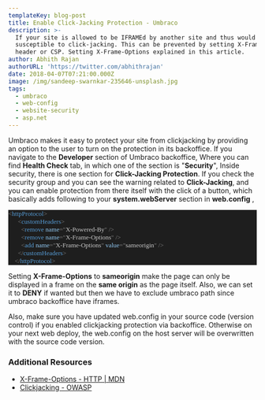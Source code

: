```yaml
---
templateKey: blog-post
title: Enable Click-Jacking Protection - Umbraco
description: >-
  If your site is allowed to be IFRAMEd by another site and thus would be
  susceptible to click-jacking. This can be prevented by setting X-Frame-Options
  header or CSP. Setting X-Frame-Options explained in this article.
author: Abhith Rajan
authorURL: 'https://twitter.com/abhithrajan'
date: 2018-04-07T07:21:00.000Z
image: /img/sandeep-swarnkar-235646-unsplash.jpg
tags:
  - umbraco
  - web-config
  - website-security
  - asp.net
---
```

Umbraco makes it easy to protect your site from clickjacking by providing an option to the user to turn on the protection in its backoffice. If you navigate to the **Developer** section of Umbraco backoffice, Where you can find **Health Check** tab, in which one of the section is "**Security**", Inside security, there is one section for **Click-Jacking Protection**. If you check the security group and you can see the warning related to **Click-Jacking**, and you can enable protection from there itself with the click of a button, which basically adds following to your **system.webServer** section in **web.config** ,
<pre style="font-family:Fantasque Sans Mono;font-size:13;color:gainsboro;background:#1e1e1e;"><span style="color:gray;">&lt;</span><span style="color:#569cd6;">httpProtocol</span><span style="color:gray;">&gt;</span>
<span style="color:gray;">&nbsp;&nbsp;&nbsp;&nbsp;&nbsp;&nbsp;&lt;</span><span style="color:#569cd6;">customHeaders</span><span style="color:gray;">&gt;</span>
<span style="color:gray;">&nbsp;&nbsp;&nbsp;&nbsp;&nbsp;&nbsp;&nbsp;&nbsp;&lt;</span><span style="color:#569cd6;">remove</span><span style="color:gray;">&nbsp;</span><span style="color:#92caf4;">name</span><span style="color:gray;">=</span><span style="color:gray;">&quot;</span><span style="color:#c8c8c8;">X-Powered-By</span><span style="color:gray;">&quot;</span><span style="color:gray;">&nbsp;/&gt;</span>
<span style="color:gray;">&nbsp;&nbsp;&nbsp;&nbsp;&nbsp;&nbsp;&nbsp;&nbsp;&lt;</span><span style="color:#569cd6;">remove</span><span style="color:gray;">&nbsp;</span><span style="color:#92caf4;">name</span><span style="color:gray;">=</span><span style="color:gray;">&quot;</span><span style="color:#c8c8c8;">X-Frame-Options</span><span style="color:gray;">&quot;</span><span style="color:gray;">&nbsp;/&gt;</span>
<span style="color:gray;">&nbsp;&nbsp;&nbsp;&nbsp;&nbsp;&nbsp;&nbsp;&nbsp;&lt;</span><span style="color:#569cd6;">add</span><span style="color:gray;">&nbsp;</span><span style="color:#92caf4;">name</span><span style="color:gray;">=</span><span style="color:gray;">&quot;</span><span style="color:#c8c8c8;">X-Frame-Options</span><span style="color:gray;">&quot;</span><span style="color:gray;">&nbsp;</span><span style="color:#92caf4;">value</span><span style="color:gray;">=</span><span style="color:gray;">&quot;</span><span style="color:#c8c8c8;">sameorigin</span><span style="color:gray;">&quot;</span><span style="color:gray;">&nbsp;/&gt;</span>
<span style="color:gray;">&nbsp;&nbsp;&nbsp;&nbsp;&nbsp;&nbsp;&lt;/</span><span style="color:#569cd6;">customHeaders</span><span style="color:gray;">&gt;</span>
<span style="color:gray;">&nbsp;&nbsp;&nbsp;&nbsp;&lt;/</span><span style="color:#569cd6;">httpProtocol</span><span style="color:gray;">&gt;</span></pre>
Setting **X-Frame-Options** to **sameorigin** make the page can only be displayed in a frame on the **same origin** as the page itself. Also, we can set it to **DENY** if wanted but then we have to exclude umbraco path since umbraco backoffice have iframes.

Also, make sure you have updated web.config in your source code (version control) if you enabled clickjacking protection via backoffice. Otherwise on your next web deploy, the web.config on the host server will be overwritten with the source code version.

### Additional Resources
- [X-Frame-Options - HTTP | MDN](https://developer.mozilla.org/en-US/docs/Web/HTTP/Headers/X-Frame-Options)
- [Clickjacking - OWASP](https://www.owasp.org/index.php/Clickjacking)
